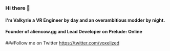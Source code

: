### Hi there 👋

#### I'm Valkyrie a VR Engineer by day and an overambitious modder by night. 
#### Founder of aliencow.gg and Lead Developer on Prelude: Online

###Follow me on Twitter
https://twitter.com/voxelized

<!--
**voxelizedworld/voxelizedworld** is a ✨ _special_ ✨ repository because its `README.md` (this file) appears on your GitHub profile.

Here are some ideas to get you started:

- 🔭 I’m currently working on ...
- 🌱 I’m currently learning ...
- 👯 I’m looking to collaborate on ...
- 🤔 I’m looking for help with ...
- 💬 Ask me about ...
- 📫 How to reach me: ...
- 😄 Pronouns: ...
- ⚡ Fun fact: ...
-->
